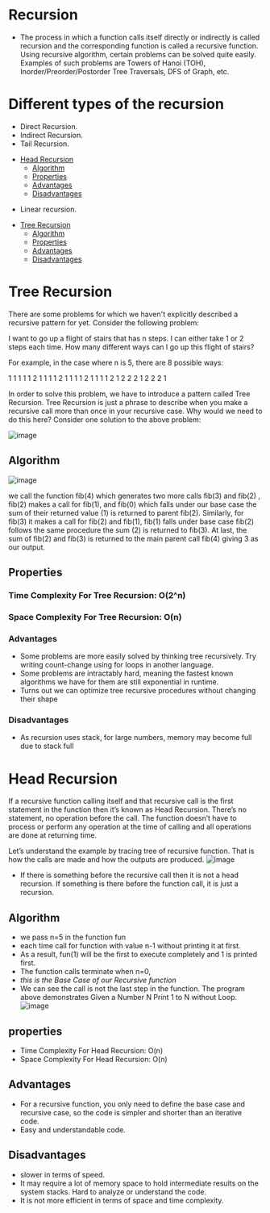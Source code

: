 # Recursion

- The process in which a function calls itself directly or indirectly is called recursion and the corresponding function is called a recursive function. Using recursive algorithm, certain problems can be solved quite easily. Examples of such problems are Towers of Hanoi (TOH), Inorder/Preorder/Postorder Tree Traversals, DFS of Graph, etc.

# Different types of the recursion
* Direct Recursion.
* Indirect Recursion.
* Tail Recursion.
- [Head Recursion](#head-recursion)
  - [Algorithm](#head-recursion)
  - [Properties](#head-recursion)
  - [Advantages](#head-recursion)
  - [Disadvantages](#head-recursion)
* Linear recursion.
- [Tree Recursion](#tree-recursion)
  - [Algorithm](#algorithm)
  - [Properties](#properties)
  - [Advantages](#advantages)
  - [Disadvantages](#disadvantages)


# Tree Recursion


There are some problems for which we haven't explicitly described a recursive pattern for yet. Consider the following problem:

I want to go up a flight of stairs that has n steps. I can either take 1 or 2 steps each time. How many different ways can I go up this flight of stairs?

For example, in the case where n is 5, there are 8 possible ways:

1 1 1 1 1
2 1 1 1
1 2 1 1
1 1 2 1
1 1 1 2
1 2 2
2 1 2
2 2 1

 In order to solve this problem, we have to introduce a pattern called Tree Recursion. Tree Recursion is just a phrase to describe when you make a recursive call more than once in your recursive case. Why would we need to do this here? Consider one solution to the above problem:

![image](https://user-images.githubusercontent.com/100334178/165895477-0529fa51-0e9e-42ca-812f-0a4198877e63.png)


## Algorithm
![image](https://user-images.githubusercontent.com/100334178/165895307-45a41ced-b354-4c81-b3f5-595bd1dc73f1.png)

we call the function fib(4) which generates two more calls fib(3) and fib(2) , fib(2) makes a call for fib(1), and fib(0) which falls under our base case the sum of their returned value (1) is returned to parent fib(2). Similarly, for fib(3) it makes a call for fib(2) and fib(1), fib(1) falls under base case fib(2) follows the same procedure the sum (2) is returned to fib(3). At last, the sum of fib(2) and fib(3) is returned to the main parent call fib(4) giving 3 as our output.
 
## Properties
### Time Complexity For Tree Recursion: O(2^n) 
### Space Complexity For Tree Recursion: O(n)

### Advantages
* Some problems are more easily solved by thinking tree recursively. Try writing count-change using for loops in another language.
* Some problems are intractably hard, meaning the fastest known algorithms we have for them are still exponential in runtime.
* Turns out we can optimize tree recursive procedures without changing their shape

### Disadvantages
- As recursion uses stack, for large numbers, memory may become full due to stack full


# Head Recursion
 If a recursive function calling itself and that recursive call is the first statement in the function then it’s known as Head Recursion. There’s no statement, no operation before the call. The function doesn’t have to process or perform any operation at the time of calling and all operations are done at returning time.

Let’s understand the example by tracing tree of recursive function. That is how the calls are made and how the outputs are produced.
![image](https://user-images.githubusercontent.com/100334178/166974790-912ef94f-0e4a-4730-a374-25cf4dd146da.png)

*  If there is something before the recursive call then it is not a head recursion. If something is there before the function call, it is just a recursion. 


## Algorithm
- we pass n=5 in the function fun
-  each time call for function with value n-1 without printing it at first. 
-  As a result, fun(1) will be the first to execute completely and 1 is printed first. 
-  The function calls terminate when n=0,
-  _this is the Base Case of our Recursive function_
- We can see the call is not the last step in the function. The program above demonstrates Given a Number N Print 1 to N without Loop.
 ![image](https://user-images.githubusercontent.com/100334178/166975640-926924ba-2756-4666-add3-683bf93c56b2.png)

 
## properties
* Time Complexity For Head Recursion: O(n) 
* Space Complexity For Head Recursion: O(n)
 
## Advantages
* For a recursive function, you only need to define the base case and recursive case, so the code is simpler and shorter than an iterative code.
* Easy and understandable code.

## Disadvantages
* slower in terms of speed.
* It may require a lot of memory space to hold intermediate results on the system stacks.
Hard to analyze or understand the code.
* It is not more efficient in terms of space and time complexity.
